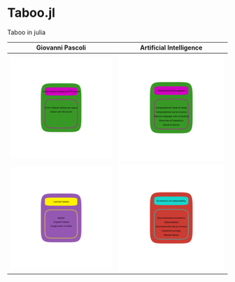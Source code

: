 # Taboo.jl
Taboo in julia

|Giovanni Pascoli| Artificial Intelligence|
|------------------------------------------------------------|--|
|![](pascoli/Critici_letterari_italiani_del_XIX_secolo_2.png)| ![](speech_recognition/Computational_linguistics_2.png)|
|![](pascoli/Latinisti_italiani_4.png) |![](sustainability/Economics_of_sustainability_1.png)       |